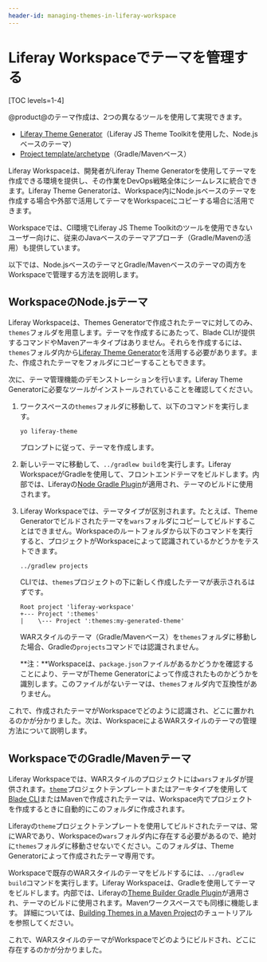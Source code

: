 ```yaml
---
header-id: managing-themes-in-liferay-workspace
---
```


# Liferay Workspaceでテーマを管理する

[TOC levels=1-4]

@product@のテーマ作成は、2つの異なるツールを使用して実現できます。

- [Liferay Theme Generator](/docs/7-1/tutorials/-/knowledge_base/t/creating-themes)（Liferay JS Theme Toolkitを使用した、Node.jsベースのテーマ）
- [Project template/archetype](/docs/7-1/reference/-/knowledge_base/r/theme-template)（Gradle/Mavenベース）

Liferay Workspaceは、開発者がLiferay Theme Generatorを使用してテーマを作成できる環境を提供し、その作業をDevOps戦略全体にシームレスに統合できます。Liferay Theme Generatorは、Workspace内にNode.jsベースのテーマを作成する場合や外部で活用してテーマをWorkspaceにコピーする場合に活用できます。

Workspaceでは、CI環境でLiferay JS Theme Toolkitのツールを使用できないユーザー向けに、従来のJavaベースのテーマアプローチ（Gradle/Mavenの活用）も提供しています。

以下では、Node.jsベースのテーマとGradle/Mavenベースのテーマの両方をWorkspaceで管理する方法を説明します。

## WorkspaceのNode.jsテーマ

Liferay Workspaceは、Themes Generatorで作成されたテーマに対してのみ、`themes`フォルダを用意します。テーマを作成するにあたって、Blade CLIが提供するコマンドやMavenアーキタイプはありません。それらを作成するには、`themes`フォルダ内から[Liferay Theme Generator](/docs/7-1/tutorials/-/knowledge_base/t/creating-themes)を活用する必要があります。また、作成されたテーマをフォルダにコピーすることもできます。

次に、テーマ管理機能のデモンストレーションを行います。Liferay Theme Generatorに必要なツールがインストールされていることを確認してください。

1. ワークスペースの`themes`フォルダに移動して、以下のコマンドを実行します。

       yo liferay-theme
   
   プロンプトに従って、テーマを作成します。

2. 新しいテーマに移動して、`../gradlew build`を実行します。Liferay WorkspaceがGradleを使用して、フロントエンドテーマをビルドします。内部では、Liferayの[Node Gradle Plugin](/docs/7-1/reference/-/knowledge_base/r/node-gradle-plugin)が適用され、テーマのビルドに使用されます。

3. Liferay Workspaceでは、テーマタイプが区別されます。たとえば、Theme Generatorでビルドされたテーマを`wars`フォルダにコピーしてビルドすることはできません。Workspaceのルートフォルダから以下のコマンドを実行すると、プロジェクトがWorkspaceによって認識されているかどうかをテストできます。

       ../gradlew projects
   
   CLIでは、`themes`プロジェクトの下に新しく作成したテーマが表示されるはずです。

       Root project 'liferay-workspace'
       +--- Project ':themes'
       |    \--- Project ':themes:my-generated-theme'
   
   WARスタイルのテーマ（Gradle/Mavenベース）を`themes`フォルダに移動した場合、Gradleの`projects`コマンドでは認識されません。

   **注：**Workspaceは、`package.json`ファイルがあるかどうかを確認することにより、テーマがTheme Generatorによって作成されたものかどうかを識別します。このファイルがないテーマは、`themes`フォルダ内で互換性がありません。

 これで、作成されたテーマがWorkspaceでどのように認識され、どこに置かれるのかが分かりました。次は、WorkspaceによるWARスタイルのテーマの管理方法について説明します。

## WorkspaceでのGradle/Mavenテーマ

Liferay Workspaceでは、WARスタイルのプロジェクトには`wars`フォルダが提供されます。[`theme`](/docs/7-1/reference/-/knowledge_base/r/theme-template)プロジェクトテンプレートまたはアーキタイプを使用して[Blade CLI](/docs/7-1/tutorials/-/knowledge_base/t/blade-cli)またはMavenで作成されたテーマは、Workspace内でプロジェクトを作成するときに自動的にこのフォルダに作成されます。

Liferayの`theme`プロジェクトテンプレートを使用してビルドされたテーマは、常にWARであり、Workspaceの`wars`フォルダ内に存在する必要があるので、絶対に`themes`フォルダに移動させないでください。このフォルダは、Theme Generatorによって作成されたテーマ専用です。

Workspaceで既存のWARスタイルのテーマをビルドするには、`../gradlew build`コマンドを実行します。Liferay Workspaceは、Gradleを使用してテーマをビルドします。内部では、Liferayの[Theme Builder Gradle Plugin](/docs/7-1/reference/-/knowledge_base/r/theme-builder-gradle-plugin)が適用され、テーマのビルドに使用されます。Mavenワークスペースでも同様に機能します。
詳細については、[Building Themes in a Maven Project](/docs/7-1/tutorials/-/knowledge_base/t/building-themes-in-a-maven-project)のチュートリアルを参照してください。

 これで、WARスタイルのテーマがWorkspaceでどのようにビルドされ、どこに存在するのかが分かりました。
